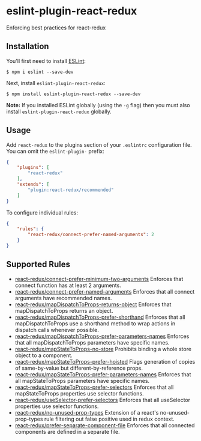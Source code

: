 # eslint-plugin-react-redux

Enforcing best practices for react-redux

## Installation

You'll first need to install [ESLint](http://eslint.org):

```
$ npm i eslint --save-dev
```

Next, install `eslint-plugin-react-redux`:

```
$ npm install eslint-plugin-react-redux --save-dev
```

**Note:** If you installed ESLint globally (using the `-g` flag) then you must also install `eslint-plugin-react-redux` globally.

## Usage

Add `react-redux` to the plugins section of your `.eslintrc` configuration file. You can omit the `eslint-plugin-` prefix:

```json
{
    "plugins": [
        "react-redux"
    ],
    "extends": [
        "plugin:react-redux/recommended"
    ]
}
```


To configure individual rules:

```json
{
    "rules": {
        "react-redux/connect-prefer-named-arguments": 2
    }
}
```

## Supported Rules

* [react-redux/connect-prefer-minimum-two-arguments](docs/rules/connect-prefer-minimum-two-arguments.md) Enforces that connect function has at least 2 arguments.
* [react-redux/connect-prefer-named-arguments](docs/rules/connect-prefer-named-arguments.md) Enforces that all connect arguments have recommended names.
* [react-redux/mapDispatchToProps-returns-object](docs/rules/mapDispatchToProps-returns-object.md) Enforces that mapDispatchToProps returns an object.
* [react-redux/mapDispatchToProps-prefer-shorthand](docs/rules/mapDispatchToProps-prefer-shorthand.md)  Enforces that all mapDispatchToProps use a shorthand method to wrap actions in dispatch calls whenever possible.
* [react-redux/mapDispatchToProps-prefer-parameters-names](docs/rules/mapDispatchToProps-prefer-parameters-names.md)  Enforces that all mapDispatchToProps parameters have specific names.
* [react-redux/mapStateToProps-no-store](docs/rules/mapStateToProps-no-store.md) Prohibits binding a whole store object to a component.
* [react-redux/mapStateToProps-prefer-hoisted](docs/rules/mapStateToProps-prefer-hoisted.md) Flags generation of copies of same-by-value but different-by-reference props.
* [react-redux/mapStateToProps-prefer-parameters-names](docs/rules/mapStateToProps-prefer-parameters-names.md) Enforces that all mapStateToProps parameters have specific names.
* [react-redux/mapStateToProps-prefer-selectors](docs/rules/mapStateToProps-prefer-selectors.md) Enforces that all mapStateToProps properties use selector functions. 
* [react-redux/useSelector-prefer-selectors](docs/rules/useSelector-prefer-selectors.md) Enforces that all useSelector properties use selector functions.
* [react-redux/no-unused-prop-types](docs/rules/no-unused-prop-types.md) Extension of a react's no-unused-prop-types rule filtering out false positive used in redux context.
* [react-redux/prefer-separate-component-file](docs/rules/prefer-separate-component-file.md) Enforces that all connected components are defined in a separate file.
